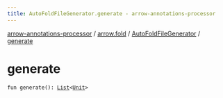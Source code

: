 ```yaml
---
title: AutoFoldFileGenerator.generate - arrow-annotations-processor
---
```


[arrow-annotations-processor](../../index.html) / [arrow.fold](../index.html) / [AutoFoldFileGenerator](index.html) / [generate](./generate.html)

# generate

`fun generate(): `[`List`](https://kotlinlang.org/api/latest/jvm/stdlib/kotlin.collections/-list/index.html)`<`[`Unit`](https://kotlinlang.org/api/latest/jvm/stdlib/kotlin/-unit/index.html)`>`